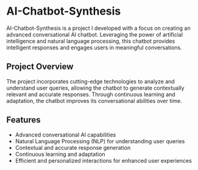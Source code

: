 # AI-Chatbot-Synthesis

AI-Chatbot-Synthesis is a project I developed with a focus on creating an advanced conversational AI chatbot. Leveraging the power of artificial intelligence and natural language processing, this chatbot provides intelligent responses and engages users in meaningful conversations.

## Project Overview

The project incorporates cutting-edge technologies to analyze and understand user queries, allowing the chatbot to generate contextually relevant and accurate responses. Through continuous learning and adaptation, the chatbot improves its conversational abilities over time.

## Features

- Advanced conversational AI capabilities
- Natural Language Processing (NLP) for understanding user queries
- Contextual and accurate response generation
- Continuous learning and adaptation
- Efficient and personalized interactions for enhanced user experiences

